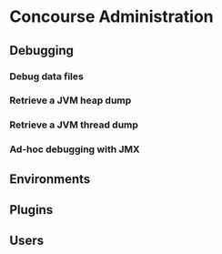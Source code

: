# Concourse Administration

## Debugging

### Debug data files

### Retrieve a JVM heap dump

### Retrieve a JVM thread dump

### Ad-hoc debugging with JMX

## Environments

## Plugins

## Users
